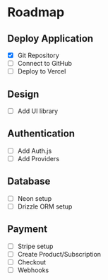 # Roadmap

## Deploy Application

- [x] Git Repository
- [ ] Connect to GitHub
- [ ] Deploy to Vercel

## Design

- [ ] Add UI library

## Authentication

- [ ] Add Auth.js
- [ ] Add Providers

## Database

- [ ] Neon setup
- [ ] Drizzle ORM setup

## Payment

- [ ] Stripe setup
- [ ] Create Product/Subscription
- [ ] Checkout
- [ ] Webhooks

